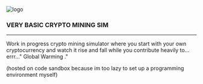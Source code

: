 ![logo](https://qquq7.csb.app/src/Bikongye.png)
### VERY BASIC CRYPTO MINING SIM
-------------------------------------------------
Work in progress crypto mining simulator where you start with your own cryptocurrency and watch it rise and fall while you contribute heavily to... errr..." Global Warming ."

(hosted on code sandbox because im too lazy to set up a programming environment myself)
